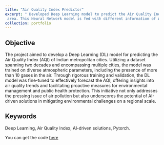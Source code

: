```yaml
---
title: "Air Quality Index Predictor"
excerpt: " Developed Deep Learning model to predict the Air Quality Index based on the amount of 10 different gasses present in an
 area. This Neural Network model is fed with different information of AQI of 20 years with an test R-squared value of 0.86"
collection: portfolio
---
```

Objective
------
The project aimed to develop a Deep Learning (DL) model for predicting the Air Quality Index (AQI) of Indian metropolitan cities. Utilizing a dataset spanning two decades and encompassing multiple cities, the model was trained on diverse atmospheric parameters, including the presence of more than 10 gases in the air. Through rigorous training and validation, the DL model was fine-tuned to effectively forecast the AQI, offering insights into air quality trends and facilitating proactive measures for environmental management and public health protection. This initiative not only addresses the pressing issue of air pollution but also underscores the potential of AI-driven solutions in mitigating environmental challenges on a regional scale.

Keywords
------
Deep Learning, Air Quality Index, AI-driven solutions, Pytorch. 

You can get the code [here](https://github.com/MeetOswal/SearchEngine/tree/main/Project)